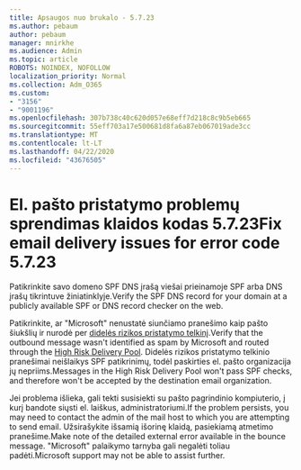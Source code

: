 ```yaml
---
title: Apsaugos nuo brukalo - 5.7.23
ms.author: pebaum
author: pebaum
manager: mnirkhe
ms.audience: Admin
ms.topic: article
ROBOTS: NOINDEX, NOFOLLOW
localization_priority: Normal
ms.collection: Adm_O365
ms.custom:
- "3156"
- "9001196"
ms.openlocfilehash: 307b738c40c620d057e68eff7d218c8c9b5eb665
ms.sourcegitcommit: 55eff703a17e500681d8fa6a87eb067019ade3cc
ms.translationtype: MT
ms.contentlocale: lt-LT
ms.lasthandoff: 04/22/2020
ms.locfileid: "43676505"
---
```

# <a name="fix-email-delivery-issues-for-error-code-5723"></a><span data-ttu-id="83ce2-102">El. pašto pristatymo problemų sprendimas klaidos kodas 5.7.23</span><span class="sxs-lookup"><span data-stu-id="83ce2-102">Fix email delivery issues for error code 5.7.23</span></span>

<span data-ttu-id="83ce2-103">Patikrinkite savo domeno SPF DNS įrašą viešai prieinamoje SPF arba DNS įrašų tikrintuve žiniatinklyje.</span><span class="sxs-lookup"><span data-stu-id="83ce2-103">Verify the SPF DNS record for your domain at a publicly available SPF or DNS record checker on the web.</span></span>

<span data-ttu-id="83ce2-104">Patikrinkite, ar "Microsoft" nenustatė siunčiamo pranešimo kaip pašto šiukšlių ir nurodė per [didelės rizikos pristatymo telkinį](https://docs.microsoft.com/office365/SecurityCompliance/high-risk-delivery-pool-for-outbound-messages).</span><span class="sxs-lookup"><span data-stu-id="83ce2-104">Verify that the outbound message wasn't identified as spam by Microsoft and routed through the [High Risk Delivery Pool](https://docs.microsoft.com/office365/SecurityCompliance/high-risk-delivery-pool-for-outbound-messages).</span></span> <span data-ttu-id="83ce2-105">Didelės rizikos pristatymo telkinio pranešimai neišlaikys SPF patikrinimų, todėl paskirties el. pašto organizacija jų nepriims.</span><span class="sxs-lookup"><span data-stu-id="83ce2-105">Messages in the High Risk Delivery Pool won't pass SPF checks, and therefore won't be accepted by the destination email organization.</span></span>

<span data-ttu-id="83ce2-106">Jei problema išlieka, gali tekti susisiekti su pašto pagrindinio kompiuterio, į kurį bandote siųsti el. laiškus, administratoriumi.</span><span class="sxs-lookup"><span data-stu-id="83ce2-106">If the problem persists, you may need to contact the admin of the mail host to which you are attempting to send email.</span></span> <span data-ttu-id="83ce2-107">Užsirašykite išsamią išorinę klaidą, pasiekiamą atmetimo pranešime.</span><span class="sxs-lookup"><span data-stu-id="83ce2-107">Make note of the detailed external error available in the bounce message.</span></span> <span data-ttu-id="83ce2-108">"Microsoft" palaikymo tarnyba gali negalėti toliau padėti.</span><span class="sxs-lookup"><span data-stu-id="83ce2-108">Microsoft support may not be able to assist further.</span></span>
